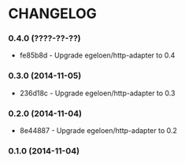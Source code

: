# CHANGELOG

### 0.4.0 (????-??-??)

 * fe85b8d - Upgrade egeloen/http-adapter to 0.4

### 0.3.0 (2014-11-05)

 * 236d18c - Upgrade egeloen/http-adapter to 0.3

### 0.2.0 (2014-11-04)

 * 8e44887 - Upgrade egeloen/http-adapter to 0.2

### 0.1.0 (2014-11-04)
